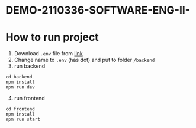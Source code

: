 # DEMO-2110336-SOFTWARE-ENG-II-

# How to run project

1. Download `.env` file from [link](https://drive.google.com/file/d/12g1fs0ndfh4YWl86YzongFrikHULE_AJ/view?usp=share_link)
2. Change name to `.env` (has dot) and put to folder `/backend`
3. run backend
```console
cd backend
npm install
npm run dev
```

4. run frontend
```console
cd frontend
npm install
npm run start
```


